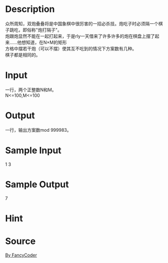 
# Description

<div class="content"><div>众所周知，双炮叠叠将是中国象棋中很厉害的一招必杀技。炮吃子时必须隔一个棋子跳吃，即俗称&#34;炮打隔子&#34;。 </div>
<div>炮跟炮显然不能在一起打起来，于是rly一天借来了许多许多的炮在棋盘上摆了起来……他想知道，在N×M的矩形</div>
<div>方格中摆若干炮（可以不摆）使其互不吃到的情况下方案数有几种。</div>
<div>棋子都是相同的。</div>
<p></p></div>

# Input

<div class="content"><div>一行，两个正整数N和M。</div>
<div>N&lt;=100,M&lt;=100</div>
<p></p></div>

# Output

<div class="content"><div>一行，输出方案数mod 999983。</div>
<p></p></div>

# Sample Input

<div class="content"><span class="sampledata">1 3</span></div>

# Sample Output

<div class="content"><span class="sampledata">7</span></div>

# Hint

<div class="content"><p></p></div>

# Source

<div class="content"><p><a href="problemset.php?search=By  FancyCoder">By  FancyCoder</a></p></div>

